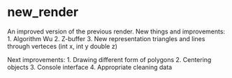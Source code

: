 # new_render
An improved version of the previous render. 
New things and improvements: 
    1. Algorithm Wu
    2. Z-buffer
    3. New representation triangles and lines through verteces (int x, int y double z)

Next improvements:
    1. Drawing different form of polygons
    2. Centering objects
    3. Console interface
    4. Appropriate cleaning data